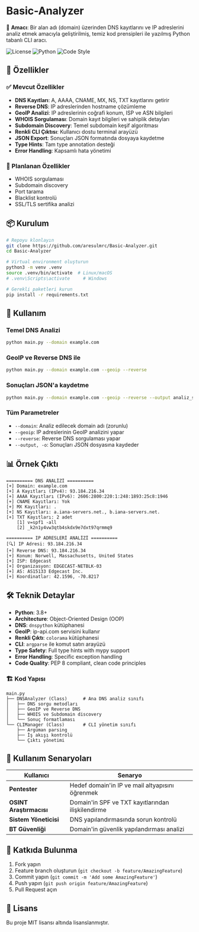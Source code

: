 # Basic-Analyzer

🎯 **Amacı**: Bir alan adı (domain) üzerinden DNS kayıtlarını ve IP adreslerini analiz etmek amacıyla geliştirilmiş, temiz kod prensipleri ile yazılmış Python tabanlı CLI aracı.

![License](https://img.shields.io/badge/license-MIT-blue.svg)
![Python](https://img.shields.io/badge/python-3.8+-green.svg)
![Code Style](https://img.shields.io/badge/code%20style-black-black.svg)

## 🚀 Özellikler

### ✅ Mevcut Özellikler
- **DNS Kayıtları**: A, AAAA, CNAME, MX, NS, TXT kayıtlarını getirir
- **Reverse DNS**: IP adreslerinden hostname çözümleme
- **GeoIP Analizi**: IP adreslerinin coğrafi konum, ISP ve ASN bilgileri
- **WHOIS Sorgulaması**: Domain kayıt bilgileri ve sahiplik detayları
- **Subdomain Discovery**: Temel subdomain keşif algoritması
- **Renkli CLI Çıktısı**: Kullanıcı dostu terminal arayüzü
- **JSON Export**: Sonuçları JSON formatında dosyaya kaydetme
- **Type Hints**: Tam type annotation desteği
- **Error Handling**: Kapsamlı hata yönetimi

### 🔄 Planlanan Özellikler
- WHOIS sorgulaması
- Subdomain discovery
- Port tarama
- Blacklist kontrolü
- SSL/TLS sertifika analizi

## 📦 Kurulum

```bash
# Repoyu klonlayın
git clone https://github.com/aresulmrc/Basic-Analyzer.git
cd Basic-Analyzer

# Virtual environment oluşturun
python3 -m venv .venv
source .venv/bin/activate  # Linux/macOS
# .venv\Scripts\activate     # Windows

# Gerekli paketleri kurun
pip install -r requirements.txt
```

## 🔧 Kullanım

### Temel DNS Analizi
```bash
python main.py --domain example.com
```

### GeoIP ve Reverse DNS ile
```bash
python main.py --domain example.com --geoip --reverse
```

### Sonuçları JSON'a kaydetme
```bash
python main.py --domain example.com --geoip --reverse --output analiz_sonucu.json
```

### Tüm Parametreler
- `--domain`: Analiz edilecek domain adı (zorunlu)
- `--geoip`: IP adreslerinin GeoIP analizini yapar
- `--reverse`: Reverse DNS sorgulaması yapar
- `--output, -o`: Sonuçları JSON dosyasına kaydeder

## 📊 Örnek Çıktı

```
========== DNS ANALİZİ ==========
[+] Domain: example.com
[+] A Kayıtları (IPv4): 93.184.216.34
[+] AAAA Kayıtları (IPv6): 2606:2800:220:1:248:1893:25c8:1946
[+] CNAME Kayıtları: Yok
[+] MX Kayıtları: .
[+] NS Kayıtları: a.iana-servers.net., b.iana-servers.net.
[+] TXT Kayıtları: 2 adet
    [1] v=spf1 -all
    [2] _k2n1y4vw3qtb4skdx9e7dxt97qrmmq9

========== IP ADRESLERİ ANALİZİ ==========
[🔍] IP Adresi: 93.184.216.34
[+] Reverse DNS: 93.184.216.34
[+] Konum: Norwell, Massachusetts, United States
[+] ISP: Edgecast
[+] Organizasyon: EDGECAST-NETBLK-03
[+] AS: AS15133 Edgecast Inc.
[+] Koordinatlar: 42.1596, -70.8217
```

## 🛠️ Teknik Detaylar

- **Python**: 3.8+
- **Architecture**: Object-Oriented Design (OOP)
- **DNS**: `dnspython` kütüphanesi
- **GeoIP**: ip-api.com servisini kullanır
- **Renkli Çıktı**: `colorama` kütüphanesi
- **CLI**: `argparse` ile komut satırı arayüzü
- **Type Safety**: Full type hints with mypy support
- **Error Handling**: Specific exception handling
- **Code Quality**: PEP 8 compliant, clean code principles

### 🏗️ Kod Yapısı
```
main.py
├── DNSAnalyzer (Class)      # Ana DNS analiz sınıfı
│   ├── DNS sorgu metodları
│   ├── GeoIP ve Reverse DNS
│   ├── WHOIS ve Subdomain discovery
│   └── Sonuç formatlaması
└── CLIManager (Class)       # CLI yönetim sınıfı
    ├── Argüman parsing
    ├── İş akışı kontrolü
    └── Çıktı yönetimi
```

## 🎯 Kullanım Senaryoları

| Kullanıcı | Senaryo |
|-----------|---------|
| **Pentester** | Hedef domain'in IP ve mail altyapısını öğrenmek |
| **OSINT Araştırmacısı** | Domain'in SPF ve TXT kayıtlarından ilişkilendirme |
| **Sistem Yöneticisi** | DNS yapılandırmasında sorun kontrolü |
| **BT Güvenliği** | Domain'in güvenlik yapılandırması analizi |

## 📝 Katkıda Bulunma

1. Fork yapın
2. Feature branch oluşturun (`git checkout -b feature/AmazingFeature`)
3. Commit yapın (`git commit -m 'Add some AmazingFeature'`)
4. Push yapın (`git push origin feature/AmazingFeature`)
5. Pull Request açın

## 📄 Lisans

Bu proje MIT lisansı altında lisanslanmıştır.
